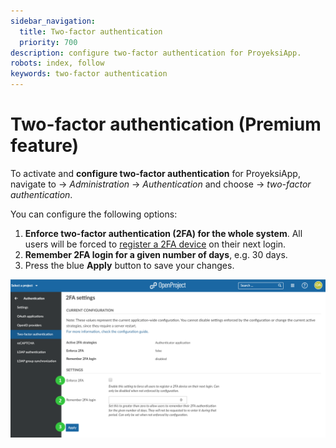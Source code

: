 ```yaml
---
sidebar_navigation:
  title: Two-factor authentication
  priority: 700
description: configure two-factor authentication for ProyeksiApp.
robots: index, follow
keywords: two-factor authentication
---
```

# Two-factor authentication (Premium feature)

To activate and **configure two-factor authentication** for ProyeksiApp, navigate to -> *Administration* -> *Authentication* and choose -> *two-factor authentication*.

You can configure the following options:

1. **Enforce two-factor authentication (2FA) for the whole system**. All users will be forced to [register a 2FA device](../../../getting-started/my-account/#two-factor-authentication-premium-feature) on their next login.
2. **Remember 2FA login for a given number of days**, e.g. 30 days.
3. Press the blue **Apply** button to save your changes.

![Sys-admin-authentication-two-factor-authentication](Sys-admin-authentication-two-factor-authentication.png)